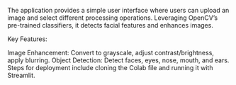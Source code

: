 The application provides a simple user interface where users can upload an image and select different processing operations. Leveraging OpenCV’s pre-trained classifiers, it detects facial features and enhances images.

Key Features:

Image Enhancement: Convert to grayscale, adjust contrast/brightness, apply blurring.
Object Detection: Detect faces, eyes, nose, mouth, and ears.
Steps for deployment include cloning the Colab file and running it with Streamlit.
